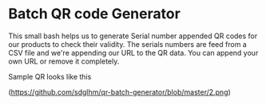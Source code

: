 # Batch QR code Generator 

This small bash helps us to generate Serial number appended QR codes for our products to check their validity. The serials numbers are feed from a CSV file and we're appending our URL to the QR data. You can append your own URL or remove it completely. 

Sample QR looks like this

(https://github.com/sdglhm/qr-batch-generator/blob/master/2.png)
